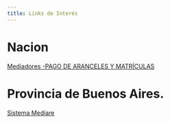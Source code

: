 ```yaml
---
title: Links de Interés
---
```

# Nacion

[Mediadores -PAGO DE ARANCELES Y MATRÍCULAS](http://www.jus.gob.ar/mediacion/mediadores/pago-de-aranceles-y-matriculas.aspx)

# Provincia de Buenos Aires. 

[Sistema Mediare ](http://www.mediaciones-ba.org.ar/)
